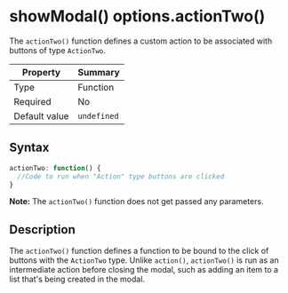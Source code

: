 # showModal() options.actionTwo()
The `actionTwo()` function defines a custom action to be associated with buttons of type `ActionTwo`.

| Property | Summary |
| --- | --- |
| Type | Function |
| Required | No |
| Default value | `undefined` |

## Syntax
```javascript
actionTwo: function() {
  //Code to run when "Action" type buttons are clicked
}
```

**Note:** The `actionTwo()` function does not get passed any parameters.

## Description
The `actionTwo()` function defines a function to be bound to the click of buttons with the `ActionTwo` type. Unlike `action()`, `actionTwo()` is run as an intermediate action before closing the modal, such as adding an item to a list that's being created in the modal.
